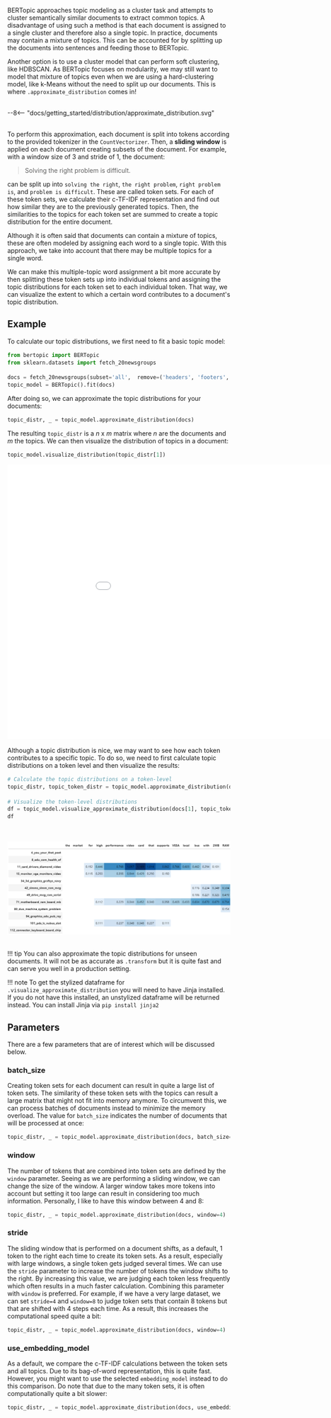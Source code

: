 BERTopic approaches topic modeling as a cluster task and attempts to cluster semantically similar documents to extract common topics. A disadvantage of using such a method is that each document is assigned to a single cluster and therefore also a single topic. In practice, documents may contain a mixture of topics. This can be accounted for by splitting up the documents into sentences and feeding those to BERTopic. 
  
Another option is to use a cluster model that can perform soft clustering, like HDBSCAN. As BERTopic focuses on modularity, we may still want to model that mixture of topics even when we are using a hard-clustering model, like k-Means without the need to split up our documents. This is where `.approximate_distribution` comes in!

<br>
<div class="svg_image">
--8<-- "docs/getting_started/distribution/approximate_distribution.svg"
</div>
<br>

To perform this approximation, each document is split into tokens according to the provided tokenizer in the `CountVectorizer`. Then, a **sliding window** is applied on each document creating subsets of the document. For example, with a window size of 3 and stride of 1, the document: 
    
> Solving the right problem is difficult.
    
can be split up into `solving the right`, `the right problem`, `right problem is`, and `problem is difficult`. These are called token sets. 
For each of these token sets, we calculate their c-TF-IDF representation and find out how similar they are to the previously generated topics. 
Then, the similarities to the topics for each token set are summed to create a topic distribution for the entire document. 
  
Although it is often said that documents can contain a mixture of topics, these are often modeled by assigning each word to a single topic. 
With this approach, we take into account that there may be multiple topics for a single word. 
  
We can make this multiple-topic word assignment a bit more accurate by then splitting these token sets up into individual tokens and assigning
the topic distributions for each token set to each individual token. That way, we can visualize the extent to which a certain word contributes 
to a document's topic distribution.

## **Example**

To calculate our topic distributions, we first need to fit a basic topic model:

```python
from bertopic import BERTopic
from sklearn.datasets import fetch_20newsgroups

docs = fetch_20newsgroups(subset='all',  remove=('headers', 'footers', 'quotes'))['data']
topic_model = BERTopic().fit(docs)
```

After doing so, we can approximate the topic distributions for your documents:

```python
topic_distr, _ = topic_model.approximate_distribution(docs)
```

The resulting `topic_distr` is a *n* x *m* matrix where *n* are the documents and *m* the topics. We can then visualize the distribution 
of topics in a document:

```python
topic_model.visualize_distribution(topic_distr[1])
```

<iframe src="distribution_viz.html" style="width:1000px; height: 620px; border: 0px;""></iframe>

Although a topic distribution is nice, we may want to see how each token contributes to a specific topic. To do so, we need to first 
calculate topic distributions on a token level and then visualize the results:

```python
# Calculate the topic distributions on a token-level
topic_distr, topic_token_distr = topic_model.approximate_distribution(docs, calculate_tokens=True)

# Visualize the token-level distributions
df = topic_model.visualize_approximate_distribution(docs[1], topic_token_distr[1])
df
```

<br><br>
<img src="distribution.png">
<br><br>

!!! tip
    You can also approximate the topic distributions for unseen documents. It will not be as accurate as `.transform` but it is quite fast and can serve you well in a production setting. 

!!! note
     To get the stylized dataframe for `.visualize_approximate_distribution` you will need to have Jinja installed. If you do not have this installed, an unstylized dataframe will be returned instead. You can install Jinja via `pip install jinja2`

## **Parameters**
There are a few parameters that are of interest which will be discussed below.


### **batch_size**
Creating token sets for each document can result in quite a large list of token sets. The similarity of these token sets with the topics can result a large matrix that might not fit into memory anymore. To circumvent this, we can process batches of documents instead to minimize the memory overload. The value for `batch_size` indicates the number of documents that will be processed at once:

```python
topic_distr, _ = topic_model.approximate_distribution(docs, batch_size=500)
```

### **window**
The number of tokens that are combined into token sets are defined by the `window` parameter. Seeing as we are performing a sliding window, we can change the size of the window. A larger window takes more tokens into account but setting it too large can result in considering too much information. Personally, I like to have this window between 4 and 8:

```python
topic_distr, _ = topic_model.approximate_distribution(docs, window=4)
```

### **stride**
The sliding window that is performed on a document shifts, as a default, 1 token to the right each time to create its token sets. As a result, especially with large windows, a single token gets judged several times. We can use the `stride` parameter to increase the number of tokens the window shifts to the right. By increasing
this value, we are judging each token less frequently which often results in a much faster calculation. Combining this parameter with `window` is preferred. For example, if we have a very large dataset, we can set `stride=4` and `window=8` to judge token sets that contain 8 tokens but that are shifted with 4 steps 
each time. As a result, this increases the computational speed quite a bit:

```python
topic_distr, _ = topic_model.approximate_distribution(docs, window=4)
```

### **use_embedding_model**
As a default, we compare the c-TF-IDF calculations between the token sets and all topics. Due to its bag-of-word representation, this is quite fast. However, you might want to use the selected `embedding_model` instead to do this comparison. Do note that due to the many token sets, it is often computationally quite a bit slower:

```python
topic_distr, _ = topic_model.approximate_distribution(docs, use_embedding_model=True)
```
